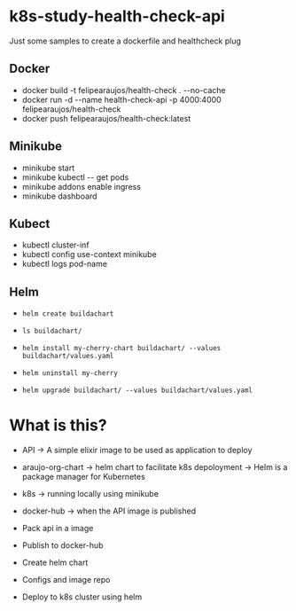 # k8s-study-health-check-api
Just some samples to create a dockerfile and healthcheck plug


## Docker

- docker build -t felipearaujos/health-check . --no-cache
- docker run -d --name health-check-api -p 4000:4000 felipearaujos/health-check
- docker push felipearaujos/health-check:latest

## Minikube

- minikube start
- minikube kubectl -- get pods
- minikube addons enable ingress
- minikube dashboard

## Kubect
- kubectl cluster-inf
- kubectl config use-context minikube
- kubectl logs pod-name

## Helm

- `helm create buildachart`

- `ls buildachart/`
- `helm install my-cherry-chart buildachart/ --values buildachart/values.yaml`
- `helm uninstall my-cherry`
- `helm upgrade buildachart/ --values buildachart/values.yaml`



# What is this?
- API -> A simple elixir image to be used as application to deploy
- araujo-org-chart -> helm chart to facilitate k8s depoloyment -> Helm is a package manager for Kubernetes
- k8s -> running locally using minikube
- docker-hub -> when the API image is published

- Pack api in a image
- Publish to docker-hub
- Create helm chart
- Configs and image repo
- Deploy to k8s cluster using helm


